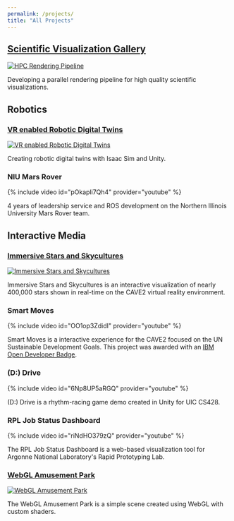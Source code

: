 ```yaml
---
permalink: /projects/
title: "All Projects"
---
```


## [Scientific Visualization Gallery](https://halbry.github.io/personal-page/sciviz/)<br>
[![HPC Rendering Pipeline][1]][2] 

[1]: https://halbry.github.io/personal-page/assets/images/sciviz/star-thumb-long.png
[2]: https://halbry.github.io/personal-page/sciviz/

Developing a parallel rendering pipeline for high quality scientific visualizations. 

## Robotics 

### [VR enabled Robotic Digital Twins](https://halbry.github.io/personal-page/dt/)<br>
[![VR enabled Robotic Digital Twins][5]][6] 

[5]: https://halbry.github.io/personal-page/assets/images/dt-long.png
[6]: https://halbry.github.io/personal-page/dt/

Creating robotic digital twins with Isaac Sim and Unity.

### NIU Mars Rover

{% include video id="pOkapli7Qh4" provider="youtube" %}

4 years of leadership service and ROS development on the Northern Illinois University Mars Rover team. 

## Interactive Media

### [Immersive Stars and Skycultures](https://halbry.github.io/CS528-Docs/)<br>
[![Immersive Stars and Skycultures][9]][10] 

[9]: https://halbry.github.io/personal-page/assets/images/imss-long.png
[10]: https://halbry.github.io/CS528-Docs/

Immersive Stars and Skycultures is an interactive visualization of nearly 400,000 stars shown in real-time on the CAVE2 virtual reality environment. 

### Smart Moves
{% include video id="OO1op3ZdidI" provider="youtube" %}

Smart Moves is a interactive experience for the CAVE2 focused on the UN Sustainable Development Goals. This project was awarded with an [IBM Open Developer Badge](https://www.credly.com/badges/7a8edd33-ff1f-4b0c-b5d2-93db5dc56167/public_url).

### (D:) Drive
{% include video id="6Np8UP5aRGQ" provider="youtube" %}

(D:) Drive is a rhythm-racing game demo created in Unity for UIC CS428. 

### RPL Job Status Dashboard

{% include video id="riNdHO379zQ" provider="youtube" %}

The RPL Job Status Dashboard is a web-based visualization tool for Argonne National Laboratory's Rapid Prototyping Lab. 

### [WebGL Amusement Park](https://halbry.github.io/webgl-park/ParkA4/index.html)<br>
[![WebGL Amusement Park][15]][16] 

[15]: https://halbry.github.io/personal-page/assets/images/webgl-long.png
[16]: https://halbry.github.io/webgl-park/ParkA4/index.html

The WebGL Amusement Park is a simple scene created using WebGL with custom shaders. 